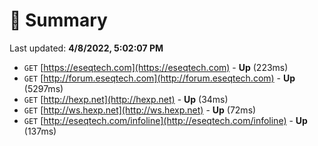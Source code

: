 # 📖 Summary
Last updated: **4/8/2022, 5:02:07 PM**

- `GET` [https://eseqtech.com](https://eseqtech.com) - **Up** (223ms)
- `GET` [http://forum.eseqtech.com](http://forum.eseqtech.com) - **Up** (5297ms)
- `GET` [http://hexp.net](http://hexp.net) - **Up** (34ms)
- `GET` [http://ws.hexp.net](http://ws.hexp.net) - **Up** (72ms)
- `GET` [http://eseqtech.com/infoline](http://eseqtech.com/infoline) - **Up** (137ms)
